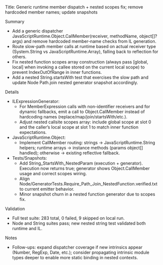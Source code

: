 Title: Generic runtime member dispatch + nested scopes fix; remove hardcoded member names; update snapshots

Summary
- Add a generic dispatcher JavaScriptRuntime.Object.CallMember(receiver, methodName, object[]? args) and remove hardcoded member-name checks from IL generation.
- Route slow-path member calls at runtime based on actual receiver type (System.String vs JavaScriptRuntime.Array), falling back to reflection for others.
- Fix nested function scopes array construction (always pass [global, local] when invoking a callee stored on the current local scope) to prevent IndexOutOfRange in inner functions.
- Add a nested String.startsWith test that exercises the slow path and update Node Path.join nested generator snapshot accordingly.

Details
- ILExpressionGenerator:
  - For MemberExpression calls with non-identifier receivers and for dynamic fallbacks, emit a call to Object.CallMember instead of hardcoding names (replace/map/join/startsWith/etc.).
  - Adjust nested callsite scopes array: include global scope at slot 0 and the caller’s local scope at slot 1 to match inner function expectations.
- JavaScriptRuntime.Object:
  - Implement CallMember routing: strings → JavaScriptRuntime.String helpers; runtime arrays → instance methods (params object[] handled); otherwise → existing reflective fallback.
- Tests/Snapshots:
  - Add String_StartsWith_NestedParam (execution + generator). Execution now returns true; generator shows Object.CallMember usage and correct scopes wiring.
  - Align Node/GeneratorTests.Require_Path_Join_NestedFunction.verified.txt to current emitter behavior.
  - Minor snapshot churn in a nested function generator due to scopes fix.

Validation
- Full test suite: 283 total, 0 failed, 9 skipped on local run.
- Node and String suites pass; new nested string test validated both runtime and IL.

Notes
- Follow-ups: expand dispatcher coverage if new intrinsics appear (Number, RegExp, Date, etc.); consider propagating intrinsic module types deeper to enable more static binding in nested contexts.
